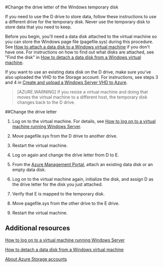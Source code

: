 <properties
	pageTitle="Change the drive letter of the temporary disk | Windows Azure"
	description="Change the drive letter of the temporary disk on a Windows virtual machine created with the classic deployment model."
	services="virtual-machines"
	documentationCenter=""
	authors="cynthn
"
	manager="timlt"
	editor=""
	tags="azure-service-management"/>

<tags
	ms.service="virtual-machines"
	ms.date="05/27/2015"
	wacn.date=""/>

<!-- deleted by customization
#Change the drive letter of the Windows temporary disk on a virtual machine created with the classic deployment model

[AZURE.INCLUDE [learn-about-deployment-models](../includes/learn-about-deployment-models-classic-include.md)] Resource Manager model.

-->
<!-- keep by customization: begin -->
#Change the drive letter of the Windows temporary disk
<!-- keep by customization: end -->

If you need to use the D drive to store data, follow these instructions to use a different drive for the temporary disk. Never use the temporary disk to store data that you need to keep.

Before you begin, you'll need a data disk attached to the virtual machine so you can store the Windows page file (pagefile.sys) during this procedure. See [How to attach a data disk to a Windows virtual machine][Attach] if you don't have one. For instructions on how to find out what disks are attached, see "Find the disk" in [How to detach a data disk from a Windows virtual machine][Detach].

If you want to use an existing data disk on the D drive, make sure you've also uploaded the VHD to the Storage account. For instructions, see steps 3 and 4 in [Create and upload a Windows Server VHD to Azure][VHD].

<!-- deleted by customization
> [AZURE.WARNING] If you resize or "Stop (Deallocate)" a virtual machine, this may trigger placement of the virtual machine to a new hypervisor. A planned or unplanned maintenance event may also trigger this placement. In this scenario, the temporary disk will be reassigned to the first available drive letter. If you have an application that specifically requires the "D" drive, ensure that after moving the pagefile, you assign a new persistent disk and assign it the letter D. Azure will not take back the letter D.

> [AZURE.WARNING] If you resize a virtual machine after explicitly moving the pagefile, note that you may encounter an error on boot if the new virtual machine's temporary disk is not large enough to contain the pagefile of the original VM size. You may also encounter this error if the temporary drive was not set to the next available drive letter, causing Windows to reference an invalid drive letter in pagefile configuration while Azure creates the temporary drive with the next available drive letter.
-->
<!-- keep by customization: begin -->
> [AZURE.WARNING] If you resize a virtual machine and doing that moves the virtual machine to a different host, the temporary disk changes back to the D drive.
<!-- keep by customization: end -->

##Change the drive letter

1. Log on to the virtual machine. For details, see [How to log on to a virtual machine running Windows Server][Logon].

2. Move pagefile.sys from the D drive to another drive.

3. Restart the virtual machine.

4. Log on again and change the drive letter from D to E.

5. From the [Azure Management Portal](http://manage.windowsazure.cn), attach an existing data disk or an empty data disk.

6.	Log on to the virtual machine again, initialize the disk, and assign D as the drive letter for the disk you just attached.

7.	Verify that E is mapped to the temporary disk.

8.	Move pagefile.sys from the other drive to the E drive.

9.	Restart the virtual machine.



## Additional resources
[How to log on to a virtual machine running Windows Server][Logon]

[How to detach a data disk from a Windows virtual machine][Detach]

[About Azure Storage accounts][Storage]

<!--Link references-->
[Attach]: /documentation/articles/storage-windows-attach-disk
[VHD]: /documentation/articles/virtual-machines-create-upload-vhd-windows-server
[Logon]: /documentation/articles/virtual-machines-log-on-windows-server
[Detach]: /documentation/articles/storage-windows-detach-disk
[Storage]: /documentation/articles/storage-whatis-account